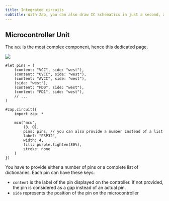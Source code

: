 ```yaml
---
title: Integrated circuits
subtitle: With Zap, you can also draw IC schematics in just a second, and have a lot of freedom regarding the customization.
---
```


## Microcontroller Unit

The `mcu` is the most complex component, hence this dedicated page.

![](/docs/mcu.svg)

```typst
#let pins = (
    (content: "VCC", side: "west"),
    (content: "UVCC", side: "west"),
    (content: "AVCC", side: "west"),
    (side: "west"),
    (content: "PD0", side: "west"),
    (content: "PD1", side: "west"),
    // ...
)

#zap.circuit({
    import zap: *

    mcu("mcu",
        (3, 0),
        pins: pins, // you can also provide a number instead of a list
        label: "ESP32",
        width: 4,
        fill: purple.lighten(80%),
        stroke: none
    )
})
```

You have to provide either a number of pins or a complete list of dictionaries. Each pin can have these keys:

- `content` is the label of the pin displayed on the controller. If not provided, the pin is considered as a gap instead of an actual pin.
- `side` represents the position of the pin on the microcontroller
